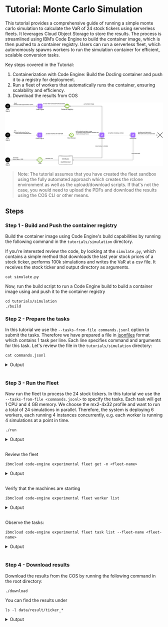 # Tutorial: Monte Carlo Simulation

This tutorial provides a comprehensive guide of running a simple monte carlo simulation to calculate the VaR of 24 stock tickers using serverless fleets. It leverages Cloud Object Storage to store the results. The process is streamlined using IBM’s Code Engine to build the container image, which is then pushed to a container registry. Users can run a serverless fleet, which autonomously spawns workers to run the simulation container for efficient, scalable conversion tasks.

Key steps covered in the Tutorial:
1. Containerization with Code Engine: Build the Docling container and push it to a registry for deployment.
3. Run a fleet of workers that automatically runs the container, ensuring scalability and efficiency.
4. Download the results from COS


![](../../images/examples_simulation_flow.png)

> Note: The tutorial assumes that you have created the fleet sandbox using the fully automated approach which creates the rclone environment as well as the upload/download scripts. If that's not the case, you would need to upload the PDFs and download the results using the COS CLI or other means.

## Steps


### Step 1 - Build and Push the container registry

Build the container image using Code Engine's build capabilities by running the following command in the `tutorials/simulation` directory.

If you're interested review the code, by looking at the `simulate.py`, which contains a simple method that downloads the last year stock prices of a stock ticker, performs 100k simulations and writes the VaR at a csv file. It receives the stock ticker and output directory as arguments. 
```
cat simulate.py
```

Now, run the build script to run a Code Engine build to build a container image using and push it to the container registry

```
cd tutorials/simulation
./build
```

### Step 2 - Prepare the tasks

In this tutorial we use the `--tasks-from-file commands.jsonl` option to submit the tasks. Therefore we have prepared a file in [jsonfiles](https://jsonlines.org/) format which contains 1 task per line. Each line specifies command and arguments for this task. Let's review the file in the `tutorials/simulation` directory:

```
cat commands.jsonl
```

<a name="Output"></a>
<details>
  <summary>Output</summary>

```
➜  simulation cat commands.jsonl
 { "command":"python3", "args": ["simulate.py", "AKAM", "/mnt/ce/data/result"]}
 { "command":"python3", "args": ["simulate.py", "AA", "/mnt/ce/data/result"]}
 { "command":"python3", "args": ["simulate.py", "MO", "/mnt/ce/data/result"]}
 { "command":"python3", "args": ["simulate.py", "AMZN", "/mnt/ce/data/result"]}
 { "command":"python3", "args": ["simulate.py", "AMGN", "/mnt/ce/data/result"]}
 { "command":"python3", "args": ["simulate.py", "AAPL", "/mnt/ce/data/result"]}
 { "command":"python3", "args": ["simulate.py", "T", "/mnt/ce/data/result"]}
 { "command":"python3", "args": ["simulate.py", "BA", "/mnt/ce/data/result"]}
 { "command":"python3", "args": ["simulate.py", "CAT", "/mnt/ce/data/result"]}
 { "command":"python3", "args": ["simulate.py", "CVX", "/mnt/ce/data/result"]}
 { "command":"python3", "args": ["simulate.py", "DIS", "/mnt/ce/data/result"]}
 { "command":"python3", "args": ["simulate.py", "KO", "/mnt/ce/data/result"]}
 { "command":"python3", "args": ["simulate.py", "DELL", "/mnt/ce/data/result"]}
 { "command":"python3", "args": ["simulate.py", "F", "/mnt/ce/data/result"]}
 { "command":"python3", "args": ["simulate.py", "INTC", "/mnt/ce/data/result"]}
 { "command":"python3", "args": ["simulate.py", "IBM", "/mnt/ce/data/result"]}
 { "command":"python3", "args": ["simulate.py", "MSFT", "/mnt/ce/data/result"]}
 { "command":"python3", "args": ["simulate.py", "NFLX", "/mnt/ce/data/result"]}
 { "command":"python3", "args": ["simulate.py", "NVDA", "/mnt/ce/data/result"]}
 { "command":"python3", "args": ["simulate.py", "ORCL", "/mnt/ce/data/result"]}
 { "command":"python3", "args": ["simulate.py", "QCOM", "/mnt/ce/data/result"]}
 { "command":"python3", "args": ["simulate.py", "X", "/mnt/ce/data/result"]}
 { "command":"python3", "args": ["simulate.py", "VZ", "/mnt/ce/data/result"]}
 { "command":"python3", "args": ["simulate.py", "V", "/mnt/ce/data/result"]}
```

</details>
<br/>


### Step 3 - Run the Fleet

Now run the fleet to process the 24 stock tickers. In this tutorial we use the `--tasks-from-file <commands.jsonl>` to specify the tasks. Each task will get 1 CPU and 4 GB memory. We choose the mx2-4x32 profile and want to run a total of 24 simulations in parallel. Therefore, the system is deploying 6 workers, each running 4 instances concurrently, e.g. each worker is running 4 simulations at a point in time.
```
./run
```

<a name="Output"></a>
<details>
  <summary>Output</summary>

```
➜  simulation ./run
ibmcloud code-engine experimental fleet run
  --name fleet-78748303-1
  --image de.icr.io/ce--fleet-montecarlo/montecarlo
  --tasks-from-file commands.jsonl
  --cpu 1
  --memory 8G
  --max-scale 24
Preparing your tasks: ⠸ Please wait...took 0.465460 seconds.
Preparing your tasks: ⠴ Please wait...
COS Bucket used 'ce-fleet-sandbox-data-fbfdde1d'...
Launching fleet 'fleet-78748303-1'...
Current fleet status 'Launching'...
OK
```
</details>
<br/>

Review the fleet
```
ibmcloud code-engine experimental fleet get -n <fleet-name>
```
<a name="Output"></a>
<details>
  <summary>Output</summary>

```
➜  simulation ibmcloud ce exp fleet get -n fleet-78748303-1
Getting Fleet 'fleet-78748303-1'...
OK

Name:          fleet-78748303-1
Status:        provisioning
Age:           16s
Created:       2025-04-30T09:46:33+02:00
Project Name:  ce-fleet-sandbox--ce-project
ID:            bf4c38ca-b6b2-455a-8891-81cda506b39e

Task Summary:
  Tasks:                 24
  Instances:             24
  Workers:               6
  Instances per Worker:  4
```
</details>
<br/>



Verify that the machines are starting
```
ibmcloud code-engine experimental fleet worker list
```
<a name="Output"></a>
<details>
  <summary>Output</summary>

```
➜  serverless-fleets ibmcloud ce exp fleet worker list
Listing serverless fleet workers...
OK

Name                           Status   IP            Zone     Age  Profile   Fleet Name
fleet-78748303-10000-55f78ac1  running  10.243.0.122  eu-de-1  43s  mx2-4x32  fleet-78748303-1
fleet-78748303-10001-e43a0490  running  10.243.0.124  eu-de-1  43s  mx2-4x32  fleet-78748303-1
fleet-78748303-10002-b93ebfbc  running  10.243.0.120  eu-de-1  43s  mx2-4x32  fleet-78748303-1
fleet-78748303-10003-8312ed29  running  10.243.0.119  eu-de-1  43s  mx2-4x32  fleet-78748303-1
fleet-78748303-10004-be7bdb8d  running  10.243.0.121  eu-de-1  43s  mx2-4x32  fleet-78748303-1
fleet-78748303-10005-3b758798  running  10.243.0.123  eu-de-1  43s  mx2-4x32  fleet-78748303-1
```
</details>
<br/>

Observe the tasks:

```
ibmcloud code-engine experimental fleet task list --fleet-name <fleet-name>
```
<a name="Output"></a>
<details>
  <summary>Output</summary>

```
➜  serverless-fleets ibmcloud ce exp fleet task list --fleet-name fleet-78748303-1
Getting your tasks: ⠼ Please wait...Duration of list in seconds '0.313647'...
Project Name:  ce-fleet-sandbox--ce-project
Project ID:    e1501040-e56e-48b6-b9f0-1695908199bf
Fleet Name:    fleet-78748303-1
ID:            bf4c38ca-b6b2-455a-8891-81cda506b39e



COS Task Store:
Bucket Name:  ce-fleet-sandbox-data-fbfdde1d
Prefix:       e1501040-e56e-48b6-b9f0-1695908199bf/bf4c38ca-b6b2-455a-8891-81cda506b39e/v1/queue/

Task Summary:
Pending Tasks:    24
Running Tasks:    0
Failed Tasks:     0
Succeeded Tasks:  0
```
</details>
<br/>

### Step 4 - Download results

Download the results from the COS by running the following command in the root directory:
```
./download
```

You can find the results under
```
ls -l data/result/ticker_*
```

<a name="Output"></a>
<details>
  <summary>Output</summary>

```
➜  serverless-fleets ls -l data/result/ticker_*
-rw-r--r--  1 jeremiaswerner  staff  31 Apr 30 09:48 data/result/ticker_AA.result
-rw-r--r--  1 jeremiaswerner  staff  33 Apr 30 09:47 data/result/ticker_AAPL.result
-rw-r--r--  1 jeremiaswerner  staff  33 Apr 30 09:47 data/result/ticker_AKAM.result
-rw-r--r--  1 jeremiaswerner  staff  33 Apr 30 09:48 data/result/ticker_AMGN.result
-rw-r--r--  1 jeremiaswerner  staff  33 Apr 30 09:48 data/result/ticker_AMZN.result
-rw-r--r--  1 jeremiaswerner  staff  31 Apr 30 09:47 data/result/ticker_BA.result
-rw-r--r--  1 jeremiaswerner  staff  32 Apr 30 09:47 data/result/ticker_CAT.result
-rw-r--r--  1 jeremiaswerner  staff  32 Apr 30 09:48 data/result/ticker_CVX.result
-rw-r--r--  1 jeremiaswerner  staff  33 Apr 30 09:48 data/result/ticker_DELL.result
-rw-r--r--  1 jeremiaswerner  staff  32 Apr 30 09:47 data/result/ticker_DIS.result
-rw-r--r--  1 jeremiaswerner  staff  30 Apr 30 09:47 data/result/ticker_F.result
-rw-r--r--  1 jeremiaswerner  staff  32 Apr 30 09:47 data/result/ticker_IBM.result
-rw-r--r--  1 jeremiaswerner  staff  33 Apr 30 09:47 data/result/ticker_INTC.result
-rw-r--r--  1 jeremiaswerner  staff  31 Apr 30 09:48 data/result/ticker_KO.result
-rw-r--r--  1 jeremiaswerner  staff  31 Apr 30 09:48 data/result/ticker_MO.result
-rw-r--r--  1 jeremiaswerner  staff  33 Apr 30 09:47 data/result/ticker_MSFT.result
-rw-r--r--  1 jeremiaswerner  staff  33 Apr 30 09:47 data/result/ticker_NFLX.result
-rw-r--r--  1 jeremiaswerner  staff  33 Apr 30 09:47 data/result/ticker_NVDA.result
-rw-r--r--  1 jeremiaswerner  staff  33 Apr 30 09:48 data/result/ticker_ORCL.result
-rw-r--r--  1 jeremiaswerner  staff  33 Apr 30 09:48 data/result/ticker_QCOM.result
-rw-r--r--  1 jeremiaswerner  staff  30 Apr 30 09:47 data/result/ticker_T.result
-rw-r--r--  1 jeremiaswerner  staff  30 Apr 30 09:47 data/result/ticker_V.result
-rw-r--r--  1 jeremiaswerner  staff  31 Apr 30 09:48 data/result/ticker_VZ.result
-rw-r--r--  1 jeremiaswerner  staff  30 Apr 30 09:47 data/result/ticker_X.result
```
</details>
<br/>

